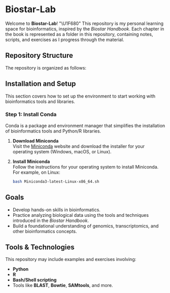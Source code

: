 # Biostar-Lab

Welcome to **Biostar-Lab**! "\U1F680" This repository is my personal learning space for bioinformatics, inspired by the *Biostar Handbook*. Each chapter in the book is represented as a folder in this repository, containing notes, scripts, and exercises as I progress through the material.

## Repository Structure

The repository is organized as follows:


## Installation and Setup

This section covers how to set up the environment to start working with bioinformatics tools and libraries.

### Step 1: Install Conda

Conda is a package and environment manager that simplifies the installation of bioinformatics tools and Python/R libraries.  

1. **Download Miniconda**  
   Visit the [Miniconda](https://docs.conda.io/en/latest/miniconda.html) website and download the installer for your operating system (Windows, macOS, or Linux).  
   
2. **Install Miniconda**  
   Follow the instructions for your operating system to install Miniconda. For example, on Linux:  
   ```bash
   bash Miniconda3-latest-Linux-x86_64.sh


## Goals

- Develop hands-on skills in bioinformatics.
- Practice analyzing biological data using the tools and techniques introduced in the *Biostar Handbook*.
- Build a foundational understanding of genomics, transcriptomics, and other bioinformatics concepts.

## Tools & Technologies

This repository may include examples and exercises involving:

- **Python**
- **R**
- **Bash/Shell scripting**
- Tools like **BLAST**, **Bowtie**, **SAMtools**, and more.

